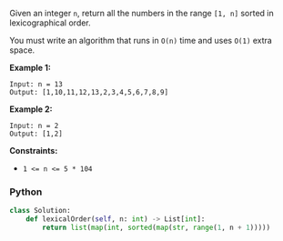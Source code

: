 Given an integer  `n`, return all the numbers in the range  `[1, n]`  sorted in lexicographical order.

You must write an algorithm that runs in `O(n)` time and uses  `O(1)`  extra space.

**Example 1:**

```
Input: n = 13
Output: [1,10,11,12,13,2,3,4,5,6,7,8,9]
```

**Example 2:**

```
Input: n = 2
Output: [1,2]
```

**Constraints:**

- `1 <= n <= 5 * 104`

### Python

```python
class Solution:
    def lexicalOrder(self, n: int) -> List[int]:
        return list(map(int, sorted(map(str, range(1, n + 1)))))
```